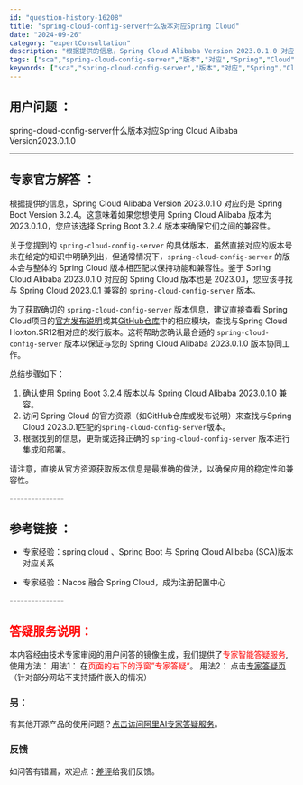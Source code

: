 ```yaml
---
id: "question-history-16208"
title: "spring-cloud-config-server什么版本对应Spring Cloud"
date: "2024-09-26"
category: "expertConsultation"
description: "根据提供的信息，Spring Cloud Alibaba Version 2023.0.1.0 对应的是 Spring Boot Version 3.2.4。这意味着如果您想使用 Spring Cloud Alibaba 版本为 2023.0.1.0，您应该选择 Spring Boot 3.2.4 "
tags: ["sca","spring-cloud-config-server","版本","对应","Spring","Cloud","Alibaba"]
keywords: ["sca","spring-cloud-config-server","版本","对应","Spring","Cloud","Alibaba"]
---
```


## 用户问题 ： 
 spring-cloud-config-server什么版本对应Spring Cloud Alibaba Version2023.0.1.0  

---------------
## 专家官方解答 ：

根据提供的信息，Spring Cloud Alibaba Version 2023.0.1.0 对应的是 Spring Boot Version 3.2.4。这意味着如果您想使用 Spring Cloud Alibaba 版本为 2023.0.1.0，您应该选择 Spring Boot 3.2.4 版本来确保它们之间的兼容性。

关于您提到的 `spring-cloud-config-server` 的具体版本，虽然直接对应的版本号未在给定的知识中明确列出，但通常情况下，`spring-cloud-config-server` 的版本会与整体的 Spring Cloud 版本相匹配以保持功能和兼容性。鉴于 Spring Cloud Alibaba 2023.0.1.0 对应的 Spring Cloud 版本也是 2023.0.1，您应该寻找与 Spring Cloud 2023.0.1 兼容的 `spring-cloud-config-server` 版本。

为了获取确切的 `spring-cloud-config-server` 版本信息，建议直接查看 Spring Cloud项目的[官方发布说明](https://spring.io/projects/spring-cloud)或其[GitHub仓库](https://github.com/spring-cloud)中的相应模块，查找与Spring Cloud Hoxton.SR12相对应的发行版本。这将帮助您确认最合适的 `spring-cloud-config-server` 版本以保证与您的 Spring Cloud Alibaba 2023.0.1.0 版本协同工作。

总结步骤如下：
1. 确认使用 Spring Boot 3.2.4 版本以与 Spring Cloud Alibaba 2023.0.1.0 兼容。
2. 访问 Spring Cloud 的官方资源（如GitHub仓库或发布说明）来查找与Spring Cloud 2023.0.1匹配的`spring-cloud-config-server`版本。
3. 根据找到的信息，更新或选择正确的 `spring-cloud-config-server` 版本进行集成和部署。

请注意，直接从官方资源获取版本信息是最准确的做法，以确保应用的稳定性和兼容性。


<font color="#949494">---------------</font> 


## 参考链接 ：

* 专家经验：spring cloud 、Spring Boot 与 Spring Cloud Alibaba (SCA)版本对应关系 
 
 * 专家经验：Nacos 融合 Spring Cloud，成为注册配置中心 


 <font color="#949494">---------------</font> 
 


## <font color="#FF0000">答疑服务说明：</font> 

本内容经由技术专家审阅的用户问答的镜像生成，我们提供了<font color="#FF0000">专家智能答疑服务</font>,使用方法：
用法1： 在<font color="#FF0000">页面的右下的浮窗”专家答疑“</font>。
用法2： 点击[专家答疑页](https://answer.opensource.alibaba.com/docs/intro)（针对部分网站不支持插件嵌入的情况）
### 另：


有其他开源产品的使用问题？[点击访问阿里AI专家答疑服务](https://answer.opensource.alibaba.com/docs/intro)。
### 反馈
如问答有错漏，欢迎点：[差评](https://ai.nacos.io/user/feedbackByEnhancerGradePOJOID?enhancerGradePOJOId=16216)给我们反馈。
